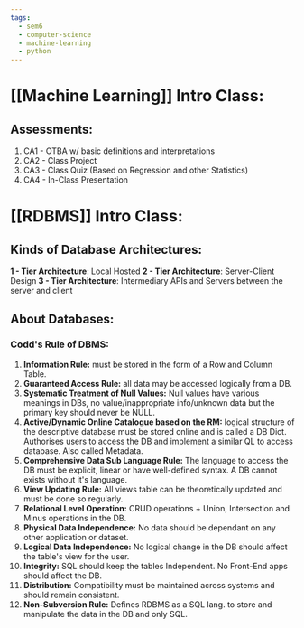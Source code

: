 ```yaml
---
tags:
  - sem6
  - computer-science
  - machine-learning
  - python
---
```

# [[Machine Learning]] Intro Class:

## Assessments:
1. CA1 - OTBA w/ basic definitions and interpretations
2. CA2 - Class Project  
3. CA3 - Class Quiz (Based on Regression and other Statistics)
4. CA4 - In-Class Presentation

# [[RDBMS]] Intro Class:

## Kinds of Database Architectures:
**1 - Tier Architecture**: Local Hosted
**2 - Tier Architecture**: Server-Client Design
**3 - Tier Architecture**: Intermediary APIs and Servers between the server and client
## About Databases: 
### Codd's Rule of DBMS:
1. **Information Rule:** must be stored in the form of a Row and Column Table.
2. **Guaranteed Access Rule:** all data may be accessed logically from a DB.
3. **Systematic Treatment of Null Values:** Null values have various meanings in DBs, no value/inappropriate info/unknown data but the primary key should never be NULL.
4. **Active/Dynamic Online Catalogue based on the RM:** logical structure of the descriptive database must be stored online and is called a DB Dict. Authorises users to access the DB and implement a similar QL to access database.
		Also called Metadata.
5. **Comprehensive Data Sub Language Rule:** The language to access the DB must be explicit, linear or have well-defined syntax. A DB cannot exists without it's language.
6. **View Updating Rule:** All views table can be theoretically updated and must be done so regularly.
7. **Relational Level Operation:** CRUD operations + Union, Intersection and Minus operations in the DB.
8. **Physical Data Independence:** No data should be dependant on any other application or dataset.
9. **Logical Data Independence:** No logical change in the DB should affect the table's view for the user.
10. **Integrity:** SQL should keep the tables Independent. No Front-End apps should affect the DB.
11. **Distribution:** Compatibility must be maintained across systems and should remain consistent.
12. **Non-Subversion Rule:** Defines RDBMS as a SQL lang. to store and manipulate the data in the DB and only SQL.